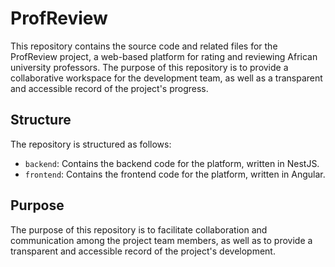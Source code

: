 # ProfReview

This repository contains the source code and related files for the ProfReview project, a web-based platform for rating and reviewing African university professors. The purpose of this repository is to provide a collaborative workspace for the development team, as well as a transparent and accessible record of the project's progress.

## Structure

The repository is structured as follows:

- `backend`: Contains the backend code for the platform, written in NestJS.
- `frontend`: Contains the frontend code for the platform, written in Angular.


## Purpose

The purpose of this repository is to facilitate collaboration and communication among the project team members, as well as to provide a transparent and accessible record of the project's development. 

